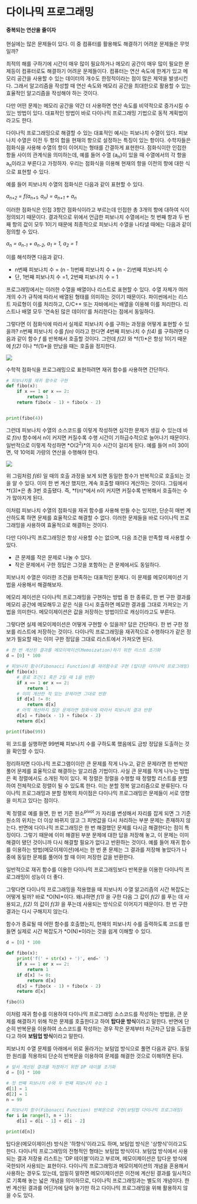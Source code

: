# 다이나믹 프로그래밍

#### 중복되는 연산을 줄이자

현실에는 많은 문제들이 있다. 이 중 컴퓨터를 활용해도 해결하기 어려운 문제들은 무엇일까?

최적의 해를 구하기에 시간이 매우 많이 필요하거나 메모리 공간이 매우 많이 필요한 문제등이 컴퓨터로도 해결하기 어려운 문제들이다. 컴퓨터는 연산 속도에 한계가 있고 메모리 공간을 사용할 수 있는 데이터의 개수도 한정적이라는 점이 많은 제약을 발생시킨다. 그래서 알고리즘을 작성할 때 연산 속도와 메모리 공간을 최대한으로 활용할 수 있는 효율적인 알고리즘을 작성해야 하는 것이다.

다만 어떤 문제는 메모리 공간을 약간 더 사용하면 연산 속도를 비약적으로 증가시킬 수 있는 방법이 있다. 대표적인 방법이 바로 다이나믹 프로그래밍 기법으로 동적 계획법이라고도 한다.

다이나믹 프로그래밍으로 해결할 수 있는 대표적인 예시는 피보나치 수열이 있다. 피보나치 수열은 이전 두 항의 합을 현재의 항으로 설정하는 특징이 있는 항이다. 수학자들은 점화식을 사용해 수열의 항이 이어지는 형태를 간결하게 표현한다. 점화식이란 인접한 항들 사이의 관계식을 의미하는데, 예를 들어 수열 {a<sub>n</sub>}이 있을 때 수열에서의 각 항을 a<sub>n</sub>이라고 부른다고 가정하자. 우리는 점화식을 이용해 현재의 항을 이전의 항에 대한 식으로 표현할 수 있다. 

예를 들어 피보나치 수열의 점화식은 다음과 같이 표현할 수 있다.

*a<sub>n+2</sub> = f(a<sub>n+1</sub>, a<sub>n</sub>) = a<sub>n+1</sub> + a<sub>n</sub>*

이러한 점화식은 인접 3항간 점화식이라고 부르는데 인접한 총 3개의 항에 대하여 식이 정의되기 때문이다. 결과적으로 위에서 언급한 피보나치 수열에서는 첫 번째 항과 두 번째 항의 값이 모두 1이기 때문에 최종적으로 피보나치 수열을 나타낼 때에는 다음과 같이 정의할 수 있다.

*a<sub>n</sub> = a<sub>n-1</sub> + a<sub>n-2</sub>, a<sub>1</sub> = 1, a<sub>2</sub> = 1*

이를 해석하면 다음과 같다.

- n번째 피보나치 수 = (n - 1)번째 피보나치 수 + (n - 2)번째 피보나치 수
- 단, 1번째 피보나치 수 =1, 2번째 피보나치 수 = 1

프로그래밍에서는 이러한 수열을 배열이나 리스트로 표현할 수 있다. 수열 자체가 여러 개의 수가 규칙에 따라서 배열된 형태를 의미하는 것이기 때문이다. 파이썬에서는 리스트 자료형이 이를 처리하고, C/C++ 또는 자바에서는 배열을 이용해 이를 처리한다. 리스트나 배열 모두 '연속된 많은 데이터'를 처리한다는 점에서 동일하다.

그렇다면 이 점화식에 따라서 실제로 피보나치 수를 구하는 과정을 어떻게 표현할 수 있을까? n번째 피보나치 수를 *f(n)* 이라고 한다면 4번째 피보나치 수 *f(4)* 를 구하려면 다음과 같이 함수 *f* 를 반복해서 호출할 것이다. 그런데 *f(2)* 와  *f(1)*은 항상 1이기 때문에  *f(2)* 이나 *f(1)*을 만났을 때는 호출을 정지한다.

<img src="../images/8-1.png" />

수학적 점화식을 프로그래밍으로 표현하려면 재귀 함수를 사용하면 간단하다. 

```python
# 피보나치를 재귀 함수로 구현
def fibo(x):
    if x == 1 or x == 2:
        return 1
    return fibo(x - 1) + fibo(x - 2)


print(fibo(4))
```

그런데 피보나치 수열의 소스코드를 이렇게 작성하면 심각한 문제가 생길 수 있는데 바로 *f(n)* 함수에서 n이 커지면 커질수록 수행 시간이 기하급수적으로 늘어나기 때문이다. 일반적으로 이렇게 작성하면 *O(2<sup>2</sup>)*의 지수 시간이 걸리게 된다. 예를 들어 n이 30이면, 약 10억회 가량의 연산을 수행해야 한다.

<img src="../images/8-2.png" />

위 그림처럼 *f(6)* 일 때의 호출 과정을 보게 되면 동일한 함수가 반복적으로 호출되는 것을 알 수 있다. 이미 한 번 계산 했지만, 계속 호출할 때마다 계산하는 것이다. 그림에서 *f(3)*은 총 3번 호출됐다. 즉, *f(n)*에서 n이 커지면 커질수록 반복해서 호출하는 수가 많아지게 된다.

이처럼 피보나치 수열의 점화식을 재귀 함수를 사용해 만들 수는 있지만, 단순히 매번 계산하도록 하면 문제를 효율적으로 해결할 수 없다. 이러한 문제들을 바로 다이나믹 프로그래밍을 사용하여 효율적으로 해결하는 것이다. 

다만 다이나믹 프로그래밍은 항상 사용할 수는 없으며, 다음 조건을 만족할 때 사용할 수 있다.

- 큰 문제를 작은 문제로 나눌 수 있다.
- 작은 문제에서 구한 정답은 그것을 포함하는 큰 문제에서도 동일하다.

피보나치 수열은 이러한 조건을 만족하는 대표적인 문제다. 이 문제를 메모이제이션 기법을 사용해서 해결해보자. 

메모리 제이션은 다이나믹 프로그래밍을 구현하는 방법 중 한 종류로, 한 번 구한 결과를 메모리 공간에 메모해두고 같은 식을 다시 호출하면 메모한 결과를 그대로 가져오는 기법을 의미한다. 메모이제이션은 값을 저장하는 방법이므로 캐싱이라고도 부른다.

그렇다면 실제 메모이제이션은 어떻게 구현할 수 있을까? 답은 간단하다. 한 번 구한 정보를 리스트에 저장하는 것이다. 다이나믹 프로그래밍을 재귀적으로 수행하다가 같은 정보가 필요할 때는 이미 구한 정답을 그대로 리스트에서 가져오면 된다.

```python
# 한 번 계산된 결과를 메모이제이션(Memoization)하기 위한 리스트 초기화
d = [0] * 100

# 피보나치 함수(Fibonacci Function)를 재귀함수로 구현 (탑다운 다이나믹 프로그래밍)
def fibo(x):
    # 종료 조건(1 혹은 2일 때 1을 반환)
    if x == 1 or x == 2:
        return 1
    # 이미 계산한 적 있는 문제라면 그대로 반환
    if d[x] != 0:
        return d[x]
    # 아직 계산하지 않은 문제라면 점화식에 따라서 피보나치 결과 반환
    d[x] = fibo(x - 1) + fibo(x - 2)
    return d[x]

print(fibo(99))
```

위 코드를 실행하면 99번째 피보나치 수를 구하도록 했음에도 금방 정답을 도출하는 것을 확인할 수 있다.

정리하자면 다이나믹 프로그램이이란 큰 문제를 작게 나누고, 같은 문제라면 한 번씩만 풀어 문제를 효율적으로 해결하는 알고리즘 기법이다. 사실 큰 문제를 작게 나누는 방법은 퀵 정렬에서도 소개된 적이 있다. 퀵 정렬은 정렬을 수행할 때 정렬할 리스트를 분할하여 전체적으로 정렬이 될 수 있도록 한다. 이는 분할 정복 알고리즘으로 분류된다. 다이나믹 프로그래밍과 분할 정복의 차이점은 다이나믹 프로그래밍은 문제들이 서로 영향을 미치고 있다는 점이다.

퀵 정렬로 예를 들면, 한 번 기준 원소<sup>pivot</sup> 가 자리를 변셩해서 자리를 잡게 되면 그 기준 원소의 위치는 더 이상 바뀌지 않고 그 피벗값을 다시 처리하는 부분 문제는 존재하지 않는다. 반면에 다이나믹 프로그래밍은 한 번 해결했던 문제를 다시금 해결한다는 점이 특징이다. 그렇기 때문에 이미 해결된 부분 문제에 대한 답을 저장해 놓고, 이 문제는 이미 해결이 됐던 것이니까 다시 해결할 필요가 없다고 반환하는 것이다. 예를 들어 재귀 함수를 이용하는 방법(메모이제이션)에서는 한 번 푼 문제는 그 결과를 저장해 놓았다가 나중에 동일한 문제를 풀어야 할 때 이미 저장한 값을 반환한다. 

일반적으로 재귀 함수를 이용한 다이나믹 프로그래밍보다 반복문을 이용한 다이나믹 프로그래밍이 성능이 더 좋다.

그렇다면 다이나믹 프로그래밍을 적용했을 때 피보나치 수열 알고리즘의 시간 복잡도는 어떻게 될까? 바로 *O(N)*이다. 왜냐하면 *f(1)* 을 구한 다음 그 값이 *f(2)* 를 푸는 데 사용되고, *f(2)* 의 값이 *f(3)* 을 푸는데 사용되는 방식으로 이어지기 때문이다. 한 번 구한 결과는 다시 구해지지 않는다.

함수가 종료될 때 어떤 함수를 호출했는지, 현재의 피보나치 수를 출력하도록 코드를 만들면 실제로 시간 복잡도가 *O(N)*이라는 것을 쉽게 이해할 수 있다.

```python
d = [0] * 100

def fibo(x):
    print('f(' + str(x) + ')', end=' ')
    if x == 1 or x == 2:
        return 1
    if d[x] != 0:
        return d[x]
    d[x] = fibo(x - 1) + fibo(x - 2)
    return d[x]

fibo(6)
```

이처럼 재귀 함수를 이용하여 다이나믹 프로그래밍 소스코드를 작성하는 방법을, 큰 문제를 해결하기 위해 작은 문제를 호출한다고 하여 **탑다운 방식**이라고 말한다. 반면에 단순히 반복문을 이용하여 소스코드를 작성하는 경우 작은 문제부터 차근차근 답을 도출한다고 하여 **보텀업 방식**이라고 말한다.

피보나치 수열 문제를 아래에서 위로 올라가는 보텀업 방식으로 풀면 다음과 같다. 동일한 원리를 적용하되 단순히 반복문을 이용하여 문제를 해결한 것으로 이해하면 된다.

```python
# 앞서 계산된 결과를 저장하기 위한 DP 테이블 초기화
d = [0] * 100

# 첫 번째 피보나치 수와 두 번째 피보나치 수는 1
d[1] = 1
d[2] = 1
n = 99

# 피보나치 함수(Fibonacci Function) 반복문으로 구현(보텀업 다이나믹 프로그래밍)
for i in range(3, n + 1):
    d[i] = d[i - 1] + d[i - 2]

print(d[n])
```

탑다운(메모이제이션) 방식은 '하향식'이라고도 하며, 보텀업 방식은 '상향식'이라고도 한다. 다이나믹 프로그래밍의 전형적인 형태는 보텀업 방식이다. 보텀업 방식에서 사용되는 결과 저장용 리스트는 'DP 테이블'이라고 부르며, 메모이제이션은 탑다운 방식에 국한되어 사용되는 표현이다. 다이나믹 프로그래밍과 메모이제이션의 개념을 혼용해서 사용하는 경우도 있는데, 엄밀히 말하면 메모이제이션은 이전에 계산된 결과를 일시적으로 기록해 놓는 넓은 개념을 의미하므로, 다이나믹 프로그래밍과는 별도의 개념이다. 한 번 계산된 결과를 어딘가에 담아 놓기만 하고 다이나믹 프로그래밍을 위해 활용하지 않을 수도 있다.